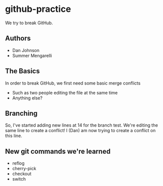 # github-practice
We try to break GitHub.

## Authors
- Dan Johnson
- Summer Mengarelli

## The Basics

In order to break GitHub, we first need some basic merge conflicts
- Such as two people editing the file at the same time
- Anything else?

## Branching

So, I've started adding new lines at 14 for the branch test. We're editing the same line to create a conflict! I (Dan) am now trying to create a conflict on this line.

## New git commands we're learned
- reflog
- cherry-pick
- checkout
- switch
